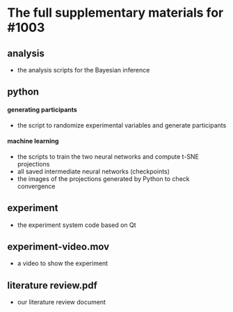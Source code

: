 # The full supplementary materials for #1003
## analysis
   - the analysis scripts for the Bayesian inference
## python
#### generating participants
   - the script to randomize experimental variables and generate participants
#### machine learning
   - the scripts to train the two neural networks and compute t-SNE projections
   - all saved intermediate neural networks (checkpoints)
   - the images of the projections generated by Python to check convergence

## experiment
   - the experiment system code based on Qt
   
## experiment-video.mov
   - a video to show the experiment

## literature review.pdf
   - our literature review document
